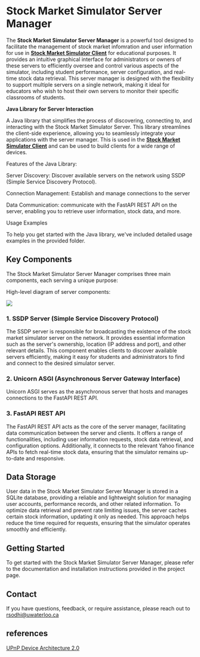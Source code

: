 # Stock Market Simulator Server Manager

The **Stock Market Simulator Server Manager** is a powerful tool designed to facilitate the management of stock market infomration and user information for use in [**Stock Market Simulator Client**](https://github.com/Robby-Sodhi/stock-market-simulator-client) for educational purposes. It provides an intuitive graphical interface for administrators or owners of these servers to efficiently oversee and control various aspects of the simulator, including student performance, server configuration, and real-time stock data retrieval. This server manager is designed with the flexibility to support multiple servers on a single network, making it ideal for educators who wish to host their own servers to monitor their specific classrooms of students.

**Java Library for Server Interaction**

A Java library that simplifies the process of discovering, connecting to, and interacting with the Stock Market Simulator Server. This library streamlines the client-side experience, allowing you to seamlessly integrate your applications with the server manager. This is used in the [**Stock Market Simulator Client**](https://github.com/Robby-Sodhi/stock-market-simulator-client) and can be used to build clients for a wide range of devices.

Features of the Java Library:

Server Discovery: Discover available servers on the network using SSDP (Simple Service Discovery Protocol).

Connection Management: Establish and manage connections to the server

Data Communication: communicate with the FastAPI REST API on the server, enabling you to retrieve user information, stock data, and more.

Usage Examples

To help you get started with the Java library, we've included detailed usage examples in the provided folder.

## Key Components

The Stock Market Simulator Server Manager comprises three main components, each serving a unique purpose:

High-level diagram of server components:

**![](https://lh7-us.googleusercontent.com/j6RLbcpNQhFSFYIiBEGyx3lIhO6UubW9TYw0lIjivw9WW_QmPFBgM1p37ALpZXsGe5ysGsqPYreaSaN9-04LdHD08Lir8nAsRxqXyjuy4BYG6CqFDXNcyfbqfmB7XXhHK4MjPaiphTGLJk1zR1Yf-1E)**

### 1. SSDP Server (Simple Service Discovery Protocol)

The SSDP server is responsible for broadcasting the existence of the stock market simulator server on the network. It provides essential information such as the server's ownership, location (IP address and port), and other relevant details. This component enables clients to discover available servers efficiently, making it easy for students and administrators to find and connect to the desired simulator server.

### 2. Unicorn ASGI (Asynchronous Server Gateway Interface)

Unicorn ASGI serves as the asynchronous server that hosts and manages connections to the FastAPI REST API.

### 3. FastAPI REST API

The FastAPI REST API acts as the core of the server manager, facilitating data communication between the server and clients. It offers a range of functionalities, including user information requests, stock data retrieval, and configuration options. Additionally, it connects to the relevant Yahoo finance APIs to fetch real-time stock data, ensuring that the simulator remains up-to-date and responsive.

## Data Storage

User data in the Stock Market Simulator Server Manager is stored in a SQLite database, providing a reliable and lightweight solution for managing user accounts, performance records, and other related information. To optimize data retrieval and prevent rate limiting issues, the server caches certain stock information, updating it only as needed. This approach helps reduce the time required for requests, ensuring that the simulator operates smoothly and efficiently.

## Getting Started

To get started with the Stock Market Simulator Server Manager, please refer to the documentation and installation instructions provided in the project page.

## Contact

If you have questions, feedback, or require assistance, please reach out to rsodhi@uwaterloo.ca

## references

[UPnP Device Architecture 2.0](https://openconnectivity.org/upnp-specs/UPnP-arch-DeviceArchitecture-v2.0-20200417.pdf)
